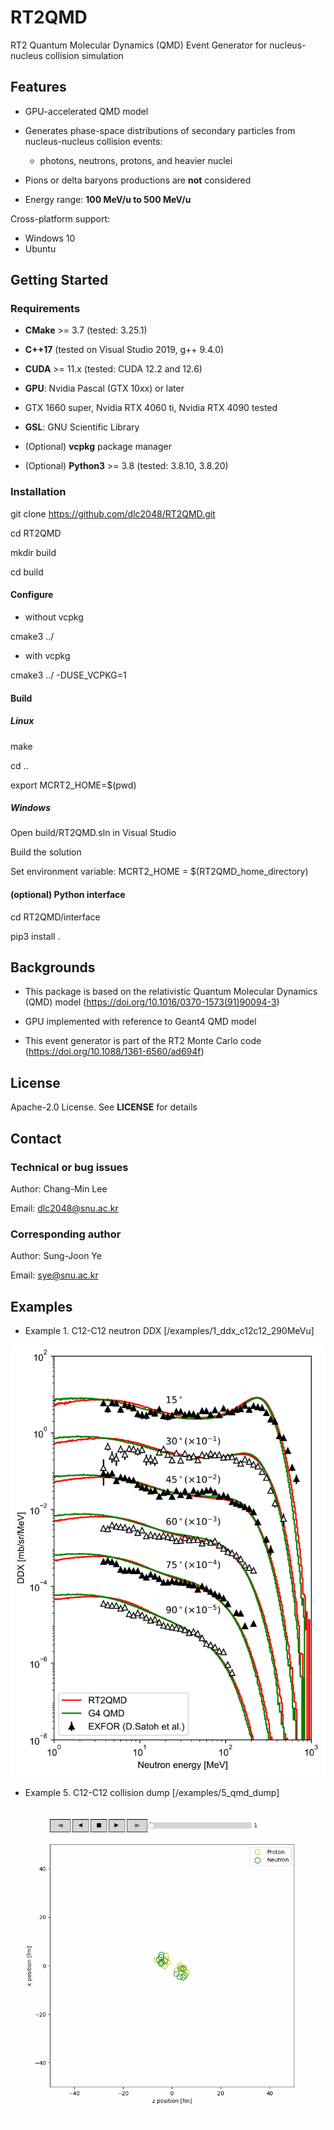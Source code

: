# RT2QMD
RT2 Quantum Molecular Dynamics (QMD) Event Generator for nucleus-nucleus collision simulation

## Features
- GPU-accelerated QMD model

- Generates phase-space distributions of secondary particles from nucleus-nucleus collision events:
  - photons, neutrons, protons, and heavier nuclei

- Pions or delta baryons productions are **not** considered

- Energy range: **100 MeV/u to 500 MeV/u**

Cross-platform support:
 - Windows 10 
 - Ubuntu

## Getting Started

### Requirements
- **CMake** >= 3.7 (tested: 3.25.1)

- **C++17** (tested on Visual Studio 2019, g++ 9.4.0)

- **CUDA** >= 11.x (tested: CUDA 12.2 and 12.6)

- **GPU**: Nvidia Pascal (GTX 10xx) or later 

 - GTX 1660 super, Nvidia RTX 4060 ti, Nvidia RTX 4090 tested

- **GSL**: GNU Scientific Library

- (Optional) **vcpkg** package manager

- (Optional) **Python3** >= 3.8 (tested: 3.8.10, 3.8.20)

### Installation

git clone https://github.com/dlc2048/RT2QMD.git

cd RT2QMD

mkdir build

cd build

#### Configure

- without vcpkg

cmake3 ../ 

- with vcpkg

cmake3 ../ -DUSE_VCPKG=1

#### Build

##### Linux

make

cd ..

export MCRT2_HOME=$(pwd)

##### Windows

Open build/RT2QMD.sln in Visual Studio

Build the solution

Set environment variable:
MCRT2_HOME = $(RT2QMD_home_directory)

#### (optional) Python interface

cd RT2QMD/interface

pip3 install .

## Backgrounds

- This package is based on the relativistic Quantum Molecular Dynamics (QMD) model (https://doi.org/10.1016/0370-1573(91)90094-3)

- GPU implemented with reference to Geant4 QMD model

- This event generator is part of the RT2 Monte Carlo code (https://doi.org/10.1088/1361-6560/ad694f)

## License

Apache-2.0 License. See **LICENSE** for details

## Contact

### Technical or bug issues

Author: Chang-Min Lee

Email: dlc2048@snu.ac.kr

### Corresponding author

Author: Sung-Joon Ye

Email: sye@snu.ac.kr

## Examples

- Example 1. C12-C12 neutron DDX [/examples/1_ddx_c12c12_290MeVu]

![Neutron DDX](./examples/1_ddx_c12c12_290MeVu/ddx.svg)

- Example 5. C12-C12 collision dump [/examples/5_qmd_dump]

![C12-C12 collision dump](./examples/5_qmd_dump/event.gif)
